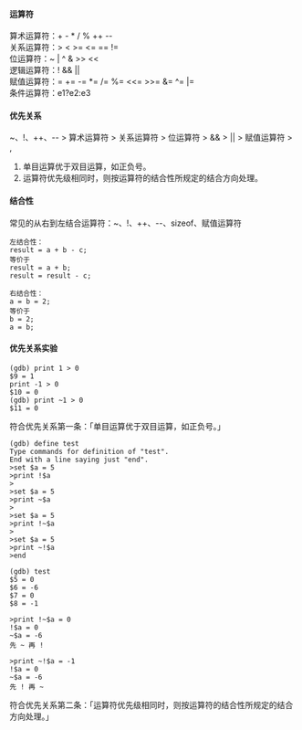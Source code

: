 #### 运算符                                                                                                                                                                                                                                                                                                                                                                                                                                                                          
算术运算符：+ - * / % ++ --                                                                                                                                                                                                                                                                                                                                                                                                                                                                          
关系运算符：> < >= <= == !=                                                                                                                                                                                                                                                                                                                                                                                                                                                                          
位运算符：~ | ^ & >> <<                                                                                                                                                                                                                                                                                                                                                                                                                                                                          
逻辑运算符：! && ||                                                                                                                                                                                                                                                                                                                                                                                                                                                                          
赋值运算符：= += -= *= /= %= <<= >>= &= ^= |=                                                                                                                                                                                                                                                                                                                                                                                                                                                                          
条件运算符：e1?e2:e3                                                                                                                                                                                                                                                                                                                                                                                                                                                                          
                                                                                                                                                                                                                                                                                                                                                                                                                                                                          
#### 优先关系                                                                                                                                                                                                                                                                                                                                                                                                                                                                          
~、!、++、-- > 算术运算符 > 关系运算符 > 位运算符 > && > || > 赋值运算符 > ,                                                                                                                                                                                                                                                                                                                                                                                                                                                                          
1. 单目运算优于双目运算，如正负号。                                                                                                                                                                                                                                                                                                                                                                                                                                                                          
2. 运算符优先级相同时，则按运算符的结合性所规定的结合方向处理。                                                                                                                                                                                                                                                                                                                                                                                                                                                                          
                                                                                                                                                                                                                                                                                                                                                                                                                                                                          
#### 结合性                                                                                                                                                                                                                                                                                                                                                                                                                                                                          
常见的从右到左结合运算符：~、!、++、--、sizeof、赋值运算符                                                                                                                                                                                                                                                                                                                                                                                                                                                                          
```                                                                                                                                                                                                                                                                                                                                                                                                                                                                          
左结合性：                                                                                                                                                                                                                                                                                                                                                                                                                                                                          
result = a + b - c;                                                                                                                                                                                                                                                                                                                                                                                                                                                                          
等价于                                                                                                                                                                                                                                                                                                                                                                                                                                                                          
result = a + b;                                                                                                                                                                                                                                                                                                                                                                                                                                                                          
result = result - c;                                                                                                                                                                                                                                                                                                                                                                                                                                                                          
                                                                                                                                                                                                                                                                                                                                                                                                                                                                          
右结合性：                                                                                                                                                                                                                                                                                                                                                                                                                                                                          
a = b = 2;                                                                                                                                                                                                                                                                                                                                                                                                                                                                          
等价于                                                                                                                                                                                                                                                                                                                                                                                                                                                                          
b = 2;                                                                                                                                                                                                                                                                                                                                                                                                                                                                          
a = b;                                                                                                                                                                                                                                                                                                                                                                                                                                                                          
```                                                                                                                                                                                                                                                                                                                                                                                                                                                                          
#### 优先关系实验                                                                                                                                                                                                                                                                                                                                                                                                                                                                          
```                                                                                                                                                                                                                                                                                                                                                                                                                                                                          
(gdb) print 1 > 0                                                                                                                                                                                                                                                                                                                                                                                                                                                                          
$9 = 1                                                                                                                                                                                                                                                                                                                                                                                                                                                                          
print -1 > 0                                                                                                                                                                                                                                                                                                                                                                                                                                                                          
$10 = 0                                                                                                                                                                                                                                                                                                                                                                                                                                                                          
(gdb) print ~1 > 0                                                                                                                                                                                                                                                                                                                                                                                                                                                                          
$11 = 0                                                                                                                                                                                                                                                                                                                                                                                                                                                                          
```                                                                                                                                                                                                                                                                                                                                                                                                                                                                          
符合优先关系第一条：「单目运算优于双目运算，如正负号。」                                                                                                                                                                                                                                                                                                                                                                                                                                                                          
```                                                                                                                                                                                                                                                                                                                                                                                                                                                                          
(gdb) define test                                                                                                                                                                                                                                                                                                                                                                                                                                                                          
Type commands for definition of "test".                                                                                                                                                                                                                                                                                                                                                                                                                                                                          
End with a line saying just "end".                                                                                                                                                                                                                                                                                                                                                                                                                                                                          
>set $a = 5                                                                                                                                                                                                                                                                                                                                                                                                                                                                          
>print !$a                                                                                                                                                                                                                                                                                                                                                                                                                                                                          
>                                                                                                                                                                                                                                                                                                                                                                                                                                                                          
>set $a = 5                                                                                                                                                                                                                                                                                                                                                                                                                                                                          
>print ~$a                                                                                                                                                                                                                                                                                                                                                                                                                                                                          
>                                                                                                                                                                                                                                                                                                                                                                                                                                                                          
>set $a = 5                                                                                                                                                                                                                                                                                                                                                                                                                                                                          
>print !~$a                                                                                                                                                                                                                                                                                                                                                                                                                                                                          
>                                                                                                                                                                                                                                                                                                                                                                                                                                                                          
>set $a = 5                                                                                                                                                                                                                                                                                                                                                                                                                                                                          
>print ~!$a                                                                                                                                                                                                                                                                                                                                                                                                                                                                          
>end                                                                                                                                                                                                                                                                                                                                                                                                                                                                          
                                                                                                                                                                                                                                                                                                                                                                                                                                                                          
(gdb) test                                                                                                                                                                                                                                                                                                                                                                                                                                                                          
$5 = 0                                                                                                                                                                                                                                                                                                                                                                                                                                                                          
$6 = -6                                                                                                                                                                                                                                                                                                                                                                                                                                                                          
$7 = 0                                                                                                                                                                                                                                                                                                                                                                                                                                                                          
$8 = -1                                                                                                                                                                                                                                                                                                                                                                                                                                                                          
                                                                                                                                                                                                                                                                                                                                                                                                                                                                          
>print !~$a = 0                                                                                                                                                                                                                                                                                                                                                                                                                                                                          
!$a = 0                                                                                                                                                                                                                                                                                                                                                                                                                                                                          
~$a = -6                                                                                                                                                                                                                                                                                                                                                                                                                                                                          
先 ~ 再 !                                                                                                                                                                                                                                                                                                                                                                                                                                                                          
                                                                                                                                                                                                                                                                                                                                                                                                                                                                          
>print ~!$a = -1                                                                                                                                                                                                                                                                                                                                                                                                                                                                          
!$a = 0                                                                                                                                                                                                                                                                                                                                                                                                                                                                          
~$a = -6                                                                                                                                                                                                                                                                                                                                                                                                                                                                          
先 ! 再 ~                                                                                                                                                                                                                                                                                                                                                                                                                                                                          
```                                                                                                                                                                                                                                                                                                                                                                                                                                                                          
符合优先关系第二条：「运算符优先级相同时，则按运算符的结合性所规定的结合方向处理。」                                                                                                                                                                                                                                                                                                                                                                                                                                                                          